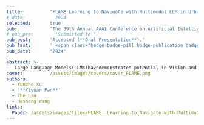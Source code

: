 ```yaml
---
title:          "FLAME:Learning to Navigate with Multimodal LLM in Urban Environments"
# date:           2024
selected:       true
pub:            "The 39th Annual AAAI Conference on Artificial Intelligence (AAAI)"
# pub_pre:        "Submitted to "
pub_post:       'Accepted (**Oral Presentation**).'
pub_last:       ' <span class="badge badge-pill badge-publication badge-success">Power Pitch</span>'
pub_date:       "2024"

abstract: >-
   Large Language Models(LLMs)havedemonstrated potential in Vision-and-Language Navigation (VLN) tasks, yet current applications face challenges. While LLMs excel in general conversation scenarios, they struggle with specialized navigation tasks, yielding suboptimal performance compared to specialized VLN models. We introduce FLAME (FLAMingoArchitected Embodied Agent), a novel Multimodal LLM-based agent and architecture designed for urban VLN tasks that efficiently handles multiple observations. Our approach implements a three-phase tuning technique for effective adaptation to navigation tasks, including single perception tuning for street view description, multiple perception tuning for route summarization, and end-to-end training on VLN datasets. The augmented datasets are synthesized automatically. Experimental results demonstrate FLAME’s superiority over existing methods, surpassing state-of-the-art methods by a 7.3% increase in task completion on Touchdown dataset. This work showcases the potential of Multimodal LLMs (MLLMs) in complex navigation tasks, representing an advancement towards applications of MLLMs in the field of embodied intelligence.
cover:          /assets/images/covers/cover_FLAME.png
authors:
  - Yunzhe Xu
  - '**Yiyuan Pan**'
  - Zhe Liu
  - Hesheng Wang
links:
  Paper: /assets/images/files/FLAME__Learning_to_Navigate_with_Multimodal_LLM_in_Urban_Environments.pdf
---
```


